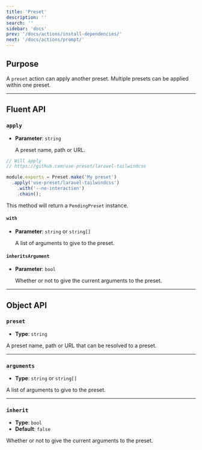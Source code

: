```yaml
---
title: 'Preset'
description: ''
search: ''
sidebar: 'docs'
prev: '/docs/actions/install-dependencies/'
next: '/docs/actions/prompt/'
---
```


## Purpose

A `preset` action can apply another preset. Multiple presets can be applied within one preset.

---

## Fluent API

### `apply`

- **Parameter**: `string`

  A preset name, path or URL.

<!-- prettier-ignore -->
```js
// Will apply
// https://github.com/use-preset/laravel-tailwindcss

module.exports = Preset.make('My preset')
  .apply('use-preset/laravel-tailwindcss')
    .with('--no-interaction')
    .chain();
```

This method will return a `PendingPreset` instance.

#### `with`

- **Parameter**: `string` or `string[]`

  A list of arguments to give to the preset.

#### `inheritsArgument`

- **Parameter**: `bool`

  Whether or not to give the current arguments to the preset.

---

## Object API

### `preset`

- **Type**: `string`

A preset name, path or URL that can be resolved to a preset.

---

### `arguments`

- **Type**: `string` or `string[]`

A list of arguments to give to the preset.

---

### `inherit`

- **Type**: `bool`
- **Default**: `false`

Whether or not to give the current arguments to the preset.
